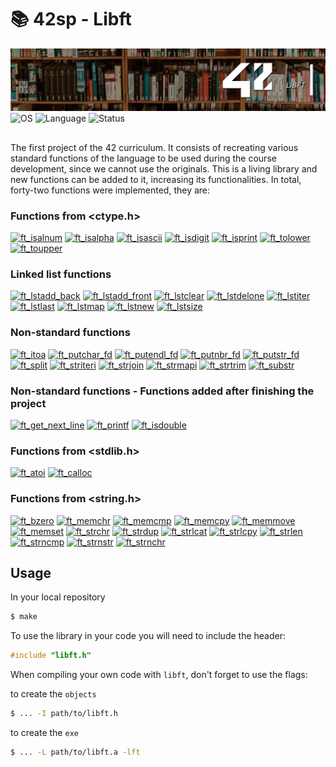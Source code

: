 # 📚 42sp - Libft

<picture>
	<img alt="Libft" src="img/42_libft.png">
</picture>
<picture >
	<img alt="OS" src="https://img.shields.io/badge/Linux-OS?&label=OS&labelColor=gray&color=dodgerblue">
</picture>
<picture >
	<img alt="Language" src="https://img.shields.io/badge/C-Language?&label=Language&labelColor=gray&color=dodgerblue">
</picture>
<picture >
	<img alt="Status" src="https://img.shields.io/badge/Completed-Status?&label=Status&labelColor=gray&color=green">
</picture>

##

The first project of the 42 curriculum. It consists of recreating various standard functions of the language to be used during the course development, since we cannot use the originals. This is a living library and new functions can be added to it, increasing its functionalities. In total, forty-two functions were implemented, they are:

### Functions from <ctype.h>

[![ft_isalnum](https://img.shields.io/badge/LIBFT-ft__isalnum-skyblue?style=for-the-badge&logo=42)](https://github.com/willtrigo/42_libft/tree/main/src/ft_ctype/ft_isalnum.c)
[![ft_isalpha](https://img.shields.io/badge/LIBFT-ft__isalpha-skyblue?style=for-the-badge&logo=42)](https://github.com/willtrigo/42_libft/tree/main/src/ft_ctype/ft_isalpha.c)
[![ft_isascii](https://img.shields.io/badge/LIBFT-ft__isascii-skyblue?style=for-the-badge&logo=42)](https://github.com/willtrigo/42_libft/tree/main/src/ft_ctype/ft_isascii.c)
[![ft_isdigit](https://img.shields.io/badge/LIBFT-ft__isdigit-skyblue?style=for-the-badge&logo=42)](https://github.com/willtrigo/42_libft/tree/main/src/ft_ctype/ft_isdigit.c)
[![ft_isprint](https://img.shields.io/badge/LIBFT-ft__isprint-skyblue?style=for-the-badge&logo=42)](https://github.com/willtrigo/42_libft/tree/main/src/ft_ctype/ft_isprint.c)
[![ft_tolower](https://img.shields.io/badge/LIBFT-ft__tolower-skyblue?style=for-the-badge&logo=42)](https://github.com/willtrigo/42_libft/tree/main/src/ft_ctype/ft_tolower.c)
[![ft_toupper](https://img.shields.io/badge/LIBFT-ft__toupper-skyblue?style=for-the-badge&logo=42)](https://github.com/willtrigo/42_libft/tree/main/src/ft_ctype/ft_toupper.c)

### Linked list functions

[![ft_lstadd_back](https://img.shields.io/badge/LIBFT-ft__lstadd__back-skyblue?style=for-the-badge&logo=42)](https://github.com/willtrigo/42_libft/tree/main/src/ft_linked_list/ft_lstadd_back.c)
[![ft_lstadd_front](https://img.shields.io/badge/LIBFT-ft__lstadd__front-skyblue?style=for-the-badge&logo=42)](https://github.com/willtrigo/42_libft/tree/main/src/ft_linked_list/ft_lstadd_front.c)
[![ft_lstclear](https://img.shields.io/badge/LIBFT-ft__lstclear-skyblue?style=for-the-badge&logo=42)](https://github.com/willtrigo/42_libft/tree/main/src/ft_linked_list/ft_lstclear.c)
[![ft_lstdelone](https://img.shields.io/badge/LIBFT-ft__lstdelone-skyblue?style=for-the-badge&logo=42)](https://github.com/willtrigo/42_libft/tree/main/src/ft_linked_list/ft_lstdelone.c)
[![ft_lstiter](https://img.shields.io/badge/LIBFT-ft__lstiter-skyblue?style=for-the-badge&logo=42)](https://github.com/willtrigo/42_libft/tree/main/src/ft_linked_list/ft_lstiter.c)
[![ft_lstlast](https://img.shields.io/badge/LIBFT-ft__lstlast-skyblue?style=for-the-badge&logo=42)](https://github.com/willtrigo/42_libft/tree/main/src/ft_linked_list/ft_lstlast.c)
[![ft_lstmap](https://img.shields.io/badge/LIBFT-ft__lstmap-skyblue?style=for-the-badge&logo=42)](https://github.com/willtrigo/42_libft/tree/main/src/ft_linked_list/ft_lstmap.c)
[![ft_lstnew](https://img.shields.io/badge/LIBFT-ft__lstnew-skyblue?style=for-the-badge&logo=42)](https://github.com/willtrigo/42_libft/tree/main/src/ft_linked_list/ft_lstnew.c)
[![ft_lstsize](https://img.shields.io/badge/LIBFT-ft__lstsize-skyblue?style=for-the-badge&logo=42)](https://github.com/willtrigo/42_libft/tree/main/src/ft_linked_list/ft_lstsize.c)

### Non-standard functions

[![ft_itoa](https://img.shields.io/badge/LIBFT-ft__itoa-skyblue?style=for-the-badge&logo=42)](https://github.com/willtrigo/42_libft/tree/main/src/ft_non-standard/ft_itoa.c)
[![ft_putchar_fd](https://img.shields.io/badge/LIBFT-ft__putchar__fd-skyblue?style=for-the-badge&logo=42)](https://github.com/willtrigo/42_libft/tree/main/src/ft_non-standard/ft_putchar_fd.c)
[![ft_putendl_fd](https://img.shields.io/badge/LIBFT-ft__putendl__fd-skyblue?style=for-the-badge&logo=42)](https://github.com/willtrigo/42_libft/tree/main/src/ft_non-standard/ft_putendl_fd.c)
[![ft_putnbr_fd](https://img.shields.io/badge/LIBFT-ft__putnbr__fd-skyblue?style=for-the-badge&logo=42)](https://github.com/willtrigo/42_libft/tree/main/src/ft_non-standard/ft_putnbr_fd.c)
[![ft_putstr_fd](https://img.shields.io/badge/LIBFT-ft__putstr__fd-skyblue?style=for-the-badge&logo=42)](https://github.com/willtrigo/42_libft/tree/main/src/ft_non-standard/ft_putstr_fd.c)
[![ft_split](https://img.shields.io/badge/LIBFT-ft__split-skyblue?style=for-the-badge&logo=42)](https://github.com/willtrigo/42_libft/tree/main/src/ft_non-standard/ft_split.c)
[![ft_striteri](https://img.shields.io/badge/LIBFT-ft__striteri-skyblue?style=for-the-badge&logo=42)](https://github.com/willtrigo/42_libft/tree/main/src/ft_non-standard/ft_striteri.c)
[![ft_strjoin](https://img.shields.io/badge/LIBFT-ft__strjoin-skyblue?style=for-the-badge&logo=42)](https://github.com/willtrigo/42_libft/tree/main/src/ft_non-standard/ft_strjoin.c)
[![ft_strmapi](https://img.shields.io/badge/LIBFT-ft__strmapi-skyblue?style=for-the-badge&logo=42)](https://github.com/willtrigo/42_libft/tree/main/src/ft_non-standard/ft_strmapi.c)
[![ft_strtrim](https://img.shields.io/badge/LIBFT-ft__strtrim-skyblue?style=for-the-badge&logo=42)](https://github.com/willtrigo/42_libft/tree/main/src/ft_non-standard/ft_strtrim.c)
[![ft_substr](https://img.shields.io/badge/LIBFT-ft__substr-skyblue?style=for-the-badge&logo=42)](https://github.com/willtrigo/42_libft/tree/main/src/ft_non-standard/ft_substr.c)

### Non-standard functions - Functions added after finishing the project

[![ft_get_next_line](https://img.shields.io/badge/LIBFT-ft__get__next__line-skyblue?style=for-the-badge&logo=42)](https://github.com/willtrigo/42_libft/tree/main/src/ft_non-standard/ft_get_next_line/ft_get_next_line.c)
[![ft_printf](https://img.shields.io/badge/LIBFT-ft__printf-skyblue?style=for-the-badge&logo=42)](https://github.com/willtrigo/42_libft/tree/main/src/ft_non-standard/ft_printf/ft_printf.c)
[![ft_isdouble](https://img.shields.io/badge/LIBFT-ft__isdouble-skyblue?style=for-the-badge&logo=42)](https://github.com/willtrigo/42_libft/tree/main/src/ft_non-standard/ft_isdouble.c)

### Functions from <stdlib.h>

[![ft_atoi](https://img.shields.io/badge/LIBFT-ft__atoi-skyblue?style=for-the-badge&logo=42)](https://github.com/willtrigo/42_libft/tree/main/src/ft_stdlib/ft_atoi.c)
[![ft_calloc](https://img.shields.io/badge/LIBFT-ft__calloc-skyblue?style=for-the-badge&logo=42)](https://github.com/willtrigo/42_libft/tree/main/src/ft_stdlib/ft_calloc.c)

### Functions from <string.h>

[![ft_bzero](https://img.shields.io/badge/LIBFT-ft__bzero-skyblue?style=for-the-badge&logo=42)](https://github.com/willtrigo/42_libft/tree/main/src/ft_string/ft_bzero.c)
[![ft_memchr](https://img.shields.io/badge/LIBFT-ft__memchr-skyblue?style=for-the-badge&logo=42)](https://github.com/willtrigo/42_libft/tree/main/src/ft_string/ft_memchr.c)
[![ft_memcmp](https://img.shields.io/badge/LIBFT-ft__memcmp-skyblue?style=for-the-badge&logo=42)](https://github.com/willtrigo/42_libft/tree/main/src/ft_string/ft_memcmp.c)
[![ft_memcpy](https://img.shields.io/badge/LIBFT-ft__memcpy-skyblue?style=for-the-badge&logo=42)](https://github.com/willtrigo/42_libft/tree/main/src/ft_string/ft_memcpy.c)
[![ft_memmove](https://img.shields.io/badge/LIBFT-ft__memmove-skyblue?style=for-the-badge&logo=42)](https://github.com/willtrigo/42_libft/tree/main/src/ft_string/ft_memmove.c)
[![ft_memset](https://img.shields.io/badge/LIBFT-ft__memset-skyblue?style=for-the-badge&logo=42)](https://github.com/willtrigo/42_libft/tree/main/src/ft_string/ft_memset.c)
[![ft_strchr](https://img.shields.io/badge/LIBFT-ft__strchr-skyblue?style=for-the-badge&logo=42)](https://github.com/willtrigo/42_libft/tree/main/src/ft_string/ft_strchr.c)
[![ft_strdup](https://img.shields.io/badge/LIBFT-ft__strdup-skyblue?style=for-the-badge&logo=42)](https://github.com/willtrigo/42_libft/tree/main/src/ft_string/ft_strdup.c)
[![ft_strlcat](https://img.shields.io/badge/LIBFT-ft__strlcat-skyblue?style=for-the-badge&logo=42)](https://github.com/willtrigo/42_libft/tree/main/src/ft_string/ft_strlcat.c)
[![ft_strlcpy](https://img.shields.io/badge/LIBFT-ft__strlcpy-skyblue?style=for-the-badge&logo=42)](https://github.com/willtrigo/42_libft/tree/main/src/ft_string/ft_strlcpy.c)
[![ft_strlen](https://img.shields.io/badge/LIBFT-ft__strlen-skyblue?style=for-the-badge&logo=42)](https://github.com/willtrigo/42_libft/tree/main/src/ft_string/ft_strlen.c)
[![ft_strncmp](https://img.shields.io/badge/LIBFT-ft__strncmp-skyblue?style=for-the-badge&logo=42)](https://github.com/willtrigo/42_libft/tree/main/src/ft_string/ft_strncmp.c)
[![ft_strnstr](https://img.shields.io/badge/LIBFT-ft__strnstr-skyblue?style=for-the-badge&logo=42)](https://github.com/willtrigo/42_libft/tree/main/src/ft_string/ft_strnstr.c)
[![ft_strnchr](https://img.shields.io/badge/LIBFT-ft__strnchr-skyblue?style=for-the-badge&logo=42)](https://github.com/willtrigo/42_libft/tree/main/src/ft_string/ft_strnchr.c)

## Usage

In your local repository

```sh
$ make
```

To use the library in your code you will need to include the header:

```c
#include "libft.h" 
```

When compiling your own code with `libft`, don't forget to use the flags:

to create the `objects`
```sh
$ ... -I path/to/libft.h
```

to create the `exe`
```sh
$ ... -L path/to/libft.a -lft
```
